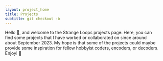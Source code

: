 ```yaml
---
layout: project_home
title: Projects
subtitle: git checkout -b 
---
```


Hello 🐣, and welcome to the Strange Loops projects page. Here, you can find some projects that I have worked or collaborated on since around about September 2023. My hope is that some of the projects could maybe provide some inspiration for fellow hobbyist coders, encoders, or decoders. Enjoy! 🌴


